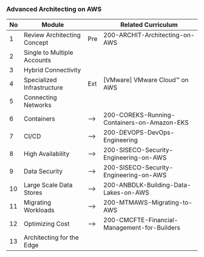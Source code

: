 ### Advanced Architecting on AWS

| No  | Module                      |     | Related Curriculum                           |
| --- | --------------------------- | --- | -------------------------------------------- |
| 1   | Review Architecting Concept | Pre | 200-ARCHIT-Architecting-on-AWS               |
| 2   | Single to Multiple Accounts |     |                                              |
| 3   | Hybrid Connectivity         |     |                                              |
| 4   | Specialized Infrastructure  | Ext | [VMware] VMware Cloud™ on AWS                |
| 5   | Connecting Networks         |     |                                              |
| 6   | Containers                  | --> | 200-COREKS-Running-Containers-on-Amazon-EKS  |
| 7   | CI/CD                       | --> | 200-DEVOPS-DevOps-Engineering                |
| 8   | High Availability           | --> | 200-SISECO-Security-Engineering-on-AWS       |
| 9   | Data Security               | --> | 200-SISECO-Security-Engineering-on-AWS       |
| 10  | Large Scale Data Stores     | --> | 200-ANBDLK-Building-Data-Lakes-on-AWS        |
| 11  | Migrating Workloads         | --> | 200-MTMAWS-Migrating-to-AWS                  |
| 12  | Optimizing Cost             | --> | 200-CMCFTE-Financial-Management-for-Builders |
| 13  | Architecting for the Edge   |     |                                              |
